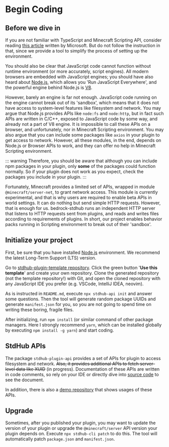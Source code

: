# Begin Coding

## Before we dive in

If you are not familiar with TypeScript and Minecraft Scripting API, consider reading [this article](https://learn.microsoft.com/en-us/minecraft/creator/documents/scriptingintroduction?view=minecraft-bedrock-stable) written by Microsoft. But do not follow the instruction in that, since we provide a tool to simplify the process of setting up the environment.

You should also be clear that JavaScript code cannot function without runtime environment (or more accurately, script engines). All modern browsers are embedded with JavaScript engines; you should have also heard about [Node.js](https://nodejs.org/), which allows you 'Run JavaScript Everywhere', and the powerful engine behind Node.js is [V8](https://v8.dev/).

However, barely an engine is far not enough. JavaScript code running on the engine cannot break out of its 'sandbox', which means that it does not have access to system-level features like filesystem and network. You may argue that Node.js provides APIs like `node:fs` and `node:http`, but in fact such APIs are written in C/C++, exposed to JavaScript code by some way, and already not a part of V8 engine. It is impossible to call these APIs on a browser, and unfortunately, nor in Minecraft Scripting environment. You may also argue that you can include some packages like `axios` in your plugin to get access to network. However, all these modules, in the end, depends on Node.js or Browser APIs to work, and they can offer no help in Minecraft Scripting environment.

::: warning
Therefore, you should be aware that although you can include npm packages in your plugin, only **some** of the packages could function normally. So if your plugin does not work as you expect, check the packages you include in your plugin.
:::

Fortunately, Minecraft provides a limited set of APIs, wrapped in module `@minecraft/server-net`, to grant network access. This module is currently experimental, and that is why users are required to enable beta APIs in world settings. It can do nothing but send simple HTTP requests. However, that is enough for us. bedrock-stdhub runs an independent HTTP server that listens to HTTP requests sent from plugins, and reads and writes files according to requirements of plugins. In short, our project enables behavior packs running in Scripting environment to break out of their 'sandbox'.

## Initialize your project

First, be sure that you have installed [Node.js](https://nodejs.org/) environment. We recommend the latest Long-Term Support (LTS) version.

Go to [stdhub-plugin-template repository](https://github.com/bedrock-stdhub/stdhub-plugin-template). Click the green button '**Use this template**' and create your own repository. Clone the generated repository (not the template repository!) with Git, and open the cloned repository with any JavaScript IDE you prefer (e.g. VSCode, IntelliJ IDEA, neovim).

As is instructed in `README.md`, execute `npx stdhub-api init` and answer some questions. Then the tool will generate random package UUIDs and generate `manifest.json` for you, so you are not going to spend time on writing these boring, fragile files.

After initializing, run `npm install` (or similar command of other package managers. Here I strongly recommend `yarn`, which can be installed globally by executing `npm install -g yarn`) and start coding.

## StdHub APIs

The package `stdhub-plugin-api` provides a set of APIs for plugin to access filesystem and network. ~~Also, it provides additional APIs to fetch server-level data like XUID~~ (in progress). Documentation of these APIs are written in code comments, so rely on your IDE or directly dive into [source code](https://www.npmjs.com/package/stdhub-plugin-api?activeTab=code) to see the document.

In addition, there is also a [demo repository](https://github.com/bedrock-stdhub/stdhub-plugin-demo) that shows usages of these APIs.

## Upgrade

Sometimes, after you published your plugin, you may want to update the version of your plugin or upgrade the `@minecraft/server` API version your plugin depends on. Execute `npx stdhub-cli patch` to do this. The tool will automatically patch `package.json` and `manifest.json`.

